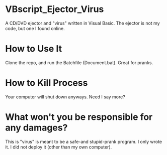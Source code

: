 # VBscript_Ejector_Virus
A CD/DVD ejector and "virus" written in Visual Basic. The ejector is not my code, but one I found online.
# How to Use It
Clone the repo, and run the Batchfile (Document.bat).
Great for pranks.
# How to Kill Process
Your computer will shut down anyways. Need I say more?
# What won't you be responsible for any damages?
This is "virus" is meant to be a safe-and stupid-prank program. I only wrote it. I did not deploy it (other than my own computer).
